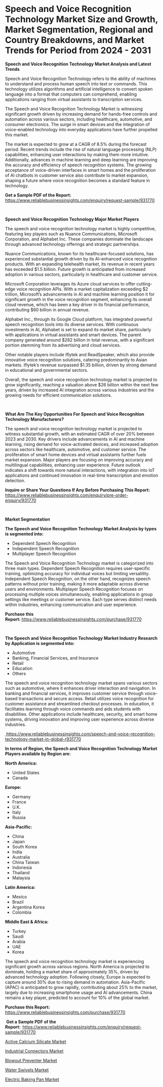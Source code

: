 <p><h1>Speech and Voice Recognition Technology Market Size and Growth, Market Segmentation, Regional and Country Breakdowns, and Market Trends for Period from 2024 -  2031</h1></p><p><strong>Speech and Voice Recognition Technology Market Analysis and Latest Trends</strong></p>
<p><p>Speech and Voice Recognition Technology refers to the ability of machines to understand and process human speech into text or commands. This technology utilizes algorithms and artificial intelligence to convert spoken language into a format that computers can comprehend, enabling applications ranging from virtual assistants to transcription services.</p><p>The Speech and Voice Recognition Technology Market is witnessing significant growth driven by increasing demand for hands-free controls and automation across various sectors, including healthcare, automotive, and consumer electronics. The surge in smart devices and the integration of voice-enabled technology into everyday applications have further propelled this market. </p><p>The market is expected to grow at a CAGR of 8.5% during the forecast period. Recent trends include the rise of natural language processing (NLP) capabilities, enhancing user interactions by making them more intuitive. Additionally, advances in machine learning and deep learning are improving the accuracy and efficiency of speech recognition systems. The growing acceptance of voice-driven interfaces in smart homes and the proliferation of AI chatbots in customer service also contribute to market expansion, shaping a future where voice recognition becomes a standard feature in technology.</p></p>
<p><strong>Get a Sample PDF of the Report:&nbsp;</strong> <a href="https://www.reliablebusinessinsights.com/enquiry/request-sample/931770">https://www.reliablebusinessinsights.com/enquiry/request-sample/931770</a></p>
<p>&nbsp;</p>
<p><strong>Speech and Voice Recognition Technology Major Market Players</strong></p>
<p><p>The speech and voice recognition technology market is highly competitive, featuring key players such as Nuance Communications, Microsoft Corporation, and Alphabet Inc. These companies dominate the landscape through advanced technology offerings and strategic partnerships.</p><p>Nuance Communications, known for its healthcare-focused solutions, has experienced substantial growth driven by its AI-enhanced voice recognition products. With an expanding telehealth market, its revenue in recent years has exceeded $1.5 billion. Future growth is anticipated from increased adoption in various sectors, particularly in healthcare and customer service.</p><p>Microsoft Corporation leverages its Azure cloud services to offer cutting-edge voice recognition APIs. With a market capitalization exceeding $2 trillion, Microsoft’s advancements in AI and machine learning position it for significant growth in the voice recognition segment, enhancing its overall cloud revenue, which has been a key driver in its financial performance, contributing $60 billion in annual revenue.</p><p>Alphabet Inc., through its Google Cloud platform, has integrated powerful speech recognition tools into its diverse services. With continuous investments in AI, Alphabet is set to expand its market share, particularly with applications in virtual assistants and smart devices. The parent company generated around $282 billion in total revenue, with a significant portion stemming from its advertising and cloud services.</p><p>Other notable players include Iflytek and ReadSpeaker, which also provide innovative voice recognition solutions, catering predominantly to Asian markets. Iflytek’s revenue surpassed $1.35 billion, driven by strong demand in educational and governmental sectors.</p><p>Overall, the speech and voice recognition technology market is projected to grow significantly, reaching a valuation above $26 billion within the next few years, driven by increased AI integration across various industries and the growing needs for efficient communication solutions.</p></p>
<p>&nbsp;</p>
<p><strong>What Are The Key Opportunities For Speech and Voice Recognition Technology Manufacturers?</strong></p>
<p><p>The speech and voice recognition technology market is projected to witness substantial growth, with an estimated CAGR of over 20% between 2023 and 2030. Key drivers include advancements in AI and machine learning, rising demand for voice-activated devices, and increased adoption across sectors like healthcare, automotive, and customer service. The proliferation of smart home devices and virtual assistants further fuels market expansion. Major players are focusing on improving accuracy and multilingual capabilities, enhancing user experience. Future outlook indicates a shift towards more natural interactions, with integration into IoT applications and continued innovation in real-time transcription and emotion detection.</p></p>
<p><strong>Inquire or Share Your Questions If Any Before Purchasing This Report:</strong> <a href="https://www.reliablebusinessinsights.com/enquiry/pre-order-enquiry/931770">https://www.reliablebusinessinsights.com/enquiry/pre-order-enquiry/931770</a></p>
<p>&nbsp;</p>
<p><strong>Market Segmentation</strong></p>
<p><strong>The Speech and Voice Recognition Technology Market Analysis by types is segmented into:</strong></p>
<p><ul><li>Dependent Speech Recognition</li><li>Independent Speech Recognition</li><li>Multiplayer Speech Recognition</li></ul></p>
<p><p>The Speech and Voice Recognition Technology market is categorized into three main types. Dependent Speech Recognition requires user-specific training, optimizing accuracy for individual voices but limiting versatility. Independent Speech Recognition, on the other hand, recognizes speech patterns without prior training, making it more adaptable across diverse users and environments. Multiplayer Speech Recognition focuses on processing multiple voices simultaneously, enabling applications in group settings like meetings or customer service. Each type serves distinct needs within industries, enhancing communication and user experience.</p></p>
<p><strong>Purchase this Report:&nbsp;</strong><a href="https://www.reliablebusinessinsights.com/purchase/931770">https://www.reliablebusinessinsights.com/purchase/931770</a></p>
<p>&nbsp;</p>
<p><strong>The Speech and Voice Recognition Technology Market Industry Research by Application is segmented into:</strong></p>
<p><ul><li>Automotive</li><li>Banking, Financial Services, and Insurance</li><li>Retail</li><li>Education</li><li>Others</li></ul></p>
<p><p>The speech and voice recognition technology market spans various sectors such as automotive, where it enhances driver interaction and navigation. In banking and financial services, it improves customer service through voice-based transactions and secure access. Retail utilizes voice recognition for customer assistance and streamlined checkout processes. In education, it facilitates learning through voice commands and aids students with disabilities. Other applications include healthcare, security, and smart home systems, driving innovation and improving user experience across diverse industries.</p></p>
<p><a href="https://www.reliablebusinessinsights.com/speech-and-voice-recognition-technology-market-in-global-r931770">&nbsp;https://www.reliablebusinessinsights.com/speech-and-voice-recognition-technology-market-in-global-r931770</a></p>
<p><strong>In terms of Region, the Speech and Voice Recognition Technology Market Players available by Region are:</strong></p>
<p>
    <p> <strong> North America: </strong>
        <ul>
            <li>United States</li>
            <li>Canada</li>
        </ul>
        </p> 
    <p> <strong> Europe: </strong>
        <ul>
            <li>Germany</li>
            <li>France</li>
            <li>U.K.</li>
            <li>Italy</li>
            <li>Russia</li>
        </ul>
        </p> 
    <p> <strong> Asia-Pacific: </strong>
        <ul>
            <li>China</li>
            <li>Japan</li>
            <li>South Korea</li>
            <li>India</li>
            <li>Australia</li>
            <li>China Taiwan</li>
            <li>Indonesia</li>
            <li>Thailand</li>
            <li>Malaysia</li>
        </ul>
        </p> 
    <p> <strong> Latin America: </strong>
        <ul>
            <li>Mexico</li>
            <li>Brazil</li>
            <li>Argentina Korea</li>
            <li>Colombia</li>
        </ul>
        </p> 
    <p> <strong> Middle East & Africa: </strong>
        <ul>
            <li>Turkey</li>
            <li>Saudi</li>
            <li>Arabia</li>
            <li>UAE</li>
            <li>Korea</li>
        </ul>
    </p>
    </p>
<p><p>The speech and voice recognition technology market is experiencing significant growth across various regions. North America is projected to dominate, holding a market share of approximately 35%, driven by advanced technology adoption. Following closely, Europe is expected to capture around 30% due to rising demand in automation. Asia-Pacific (APAC) is anticipated to grow rapidly, contributing about 25% to the market, largely due to increasing smartphone usage and AI advancements. China remains a key player, predicted to account for 10% of the global market.</p></p>
<p><strong>Purchase this Report: </strong><a href="https://www.reliablebusinessinsights.com/purchase/931770">https://www.reliablebusinessinsights.com/purchase/931770</a></p>
<p>&nbsp;<strong>Get a Sample PDF of the Report:&nbsp;&nbsp;</strong><a href="https://www.reliablebusinessinsights.com/enquiry/request-sample/931770">https://www.reliablebusinessinsights.com/enquiry/request-sample/931770</a></p>
<p><strong></strong></p>
<p><p><a href="https://issuu.com/reportprime-2/docs/active-calcium-silicate-market-size_c19f015059329c">Active Calcium Silicate Market</a></p><p><a href="https://www.linkedin.com/pulse/strategic-insights-global-industrial-connectors-market-trends-h4cie?trackingId=T9hZrX3SSDKkdH10S%2BkyhA%3D%3D">Industrial Connectors Market</a></p><p><a href="https://www.linkedin.com/pulse/global-blowout-preventer-market-size-expected-experience-udgac?trackingId=hHOhuFDRSliCI33ZvwEbZw%3D%3D">Blowout Preventer Market</a></p><p><a href="https://medium.com/@robertwood655/this-report-aims-to-provide-a-comprehensive-presentation-of-the-global-market-for-water-swivels-d24e51223166">Water Swivels Market</a></p><p><a href="https://medium.com/@robertwood655/the-electric-baking-pan-industry-analysis-report-offers-a-comprehensive-and-current-examination-d1dd9c90a2e1">Electric Baking Pan Market</a></p></p>